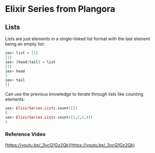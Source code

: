 # Elixir Series from Plangora

## Lists

Lists are just elements in a single-linked list format with the last element being an empty list:
```elixir
iex> list = [1]
[1]
iex> [head|tail] = list
[1]
iex> head
1
iex> tail
[]
```

Can use the previous knowledge to iterate through lists like counting elements:
```elixir
iex> ElixirSeries.Lists.count([])
0
iex> ElixirSeries.Lists.count([1,2,3,4])
4
```

### Reference Video
[https://youtu.be/_3vcQ1Gz2Qk](https://youtu.be/_3vcQ1Gz2Qk)